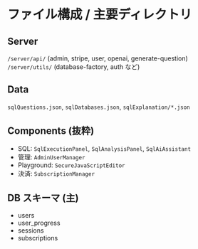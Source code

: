 # ファイル構成 / 主要ディレクトリ

## Server
`/server/api/` (admin, stripe, user, openai, generate-question)
`/server/utils/` (database-factory, auth など)

## Data
`sqlQuestions.json`, `sqlDatabases.json`, `sqlExplanation/*.json`

## Components (抜粋)
- SQL: `SqlExecutionPanel`, `SqlAnalysisPanel`, `SqlAiAssistant`
- 管理: `AdminUserManager`
- Playground: `SecureJavaScriptEditor`
- 決済: `SubscriptionManager`

## DB スキーマ (主)
- users
- user_progress
- sessions
- subscriptions

